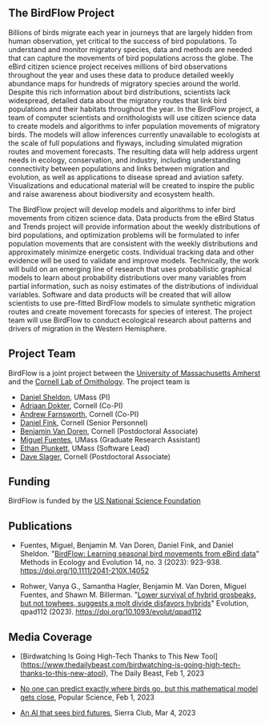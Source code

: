 ## The BirdFlow Project

Billions of birds migrate each year in journeys that are largely hidden from human observation, yet critical to the success of bird populations. To understand and monitor migratory species, data and methods are needed that can capture the movements of bird populations across the globe. The eBird citizen science project receives millions of bird observations throughout the year and uses these data to produce detailed weekly abundance maps for hundreds of migratory species around the world. Despite this rich information about bird distributions, scientists lack widespread, detailed data about the migratory routes that link bird populations and their habitats throughout the year. In the BirdFlow project, a team of computer scientists and ornithologists will use citizen science data to create models and algorithms to infer population movements of migratory birds. The models will allow inferences currently unavailable to ecologists at the scale of full populations and flyways, including simulated migration routes and movement forecasts. The resulting data will help address urgent needs in ecology, conservation, and industry, including understanding connectivity between populations and links between migration and evolution, as well as applications to disease spread and aviation safety. Visualizations and educational material will be created to inspire the public and raise awareness about biodiversity and ecosystem health.

The BirdFlow project will develop models and algorithms to infer bird movements from citizen science data. Data products from the eBird Status and Trends project will provide information about the weekly distributions of bird populations, and optimization problems will be formulated to infer population movements that are consistent with the weekly distributions and approximately minimize energetic costs. Individual tracking data and other evidence will be used to validate and improve models. Technically, the work will build on an emerging line of research that uses probabilistic graphical models to learn about probability distributions over many variables from partial information, such as noisy estimates of the distributions of individual variables. Software and data products will be created that will allow scientists to use pre-fitted BirdFlow models to simulate synthetic migration routes and create movement forecasts for species of interest. The project team will use BirdFlow to conduct ecological research about patterns and drivers of migration in the Western Hemisphere.

## Project Team

BirdFlow is a joint project between the [University of Massachusetts Amherst](https://www.cics.umass.edu/) and the [Cornell Lab of Ornithology](https://www.birds.cornell.edu/home/). The project team is

* [Daniel Sheldon](https://people.cs.umass.edu/~sheldon/), UMass (PI)
* [Adriaan Dokter](https://adriaandokter.com), Cornell (Co-PI)
* [Andrew Farnsworth](https://www.birds.cornell.edu/home/staff/andrew-farnsworth/), Cornell (Co-PI)
* [Daniel Fink](https://www.birds.cornell.edu/home/staff/daniel-fink/), Cornell (Senior Personnel)
* [Benjamin Van Doren](https://bvandoren.com/), Cornell (Postdoctoral Associate)
* [Miguel Fuentes](https://www.linkedin.com/in/miguel-fuentes-28679980/), UMass (Graduate Research Assistant)
* [Ethan Plunkett](https://github.com/ethanplunkett), UMass (Software Lead)
* [Dave Slager](https://slager.github.io/), Cornell (Postdoctoral Associate)

## Funding

BirdFlow is funded by the [US National Science Foundation](https://www.nsf.gov/)


## Publications

* Fuentes, Miguel, Benjamin M. Van Doren, Daniel Fink, and Daniel Sheldon. "[BirdFlow: Learning seasonal bird movements from eBird data](https://besjournals.onlinelibrary.wiley.com/doi/full/10.1111/2041-210X.14052)" Methods in Ecology and Evolution 14, no. 3 (2023): 923-938. https://doi.org/10.1111/2041-210X.14052

* Rohwer, Vanya G., Samantha Hagler, Benjamin M. Van Doren, Miguel Fuentes, and Shawn M. Billerman. "[Lower survival of hybrid grosbeaks, but not towhees, suggests a molt divide disfavors hybrids](https://doi.org/10.1093/evolut/qpad112)" Evolution, qpad112 (2023). https://doi.org/10.1093/evolut/qpad112

## Media Coverage

* [Birdwatching Is Going High-Tech Thanks to This New Tool]
(https://www.thedailybeast.com/birdwatching-is-going-high-tech-thanks-to-this-new-atool), The Daily Beast, Feb 1, 2023

* [No one can predict exactly where birds go, but this mathematical model gets close](https://www.popsci.com/environment/machine-learning-bird-migration/), Popular Science, Feb 1, 2023

* [An AI that sees bird futures](https://www.sierraclub.org/sierra/ai-bird-migration-prediction-ebird), Sierra Club, Mar 4, 2023
 
